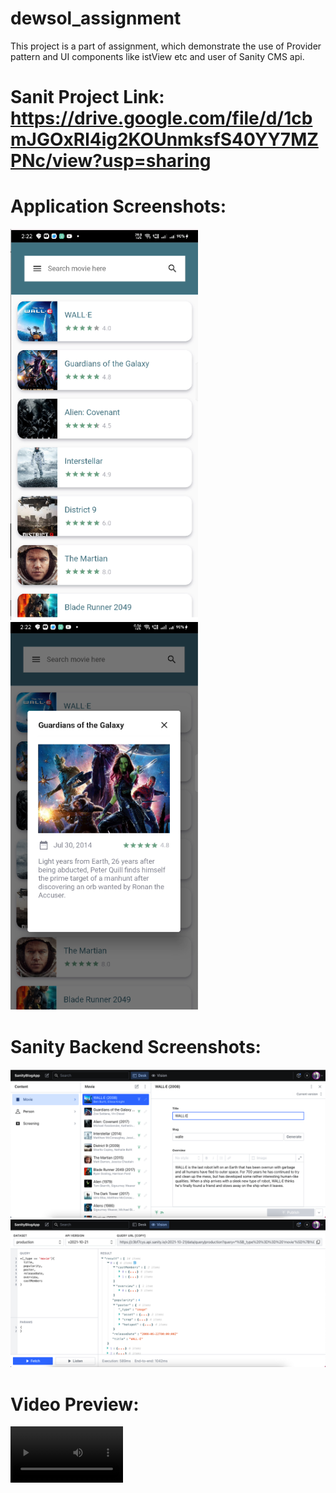 # dewsol_assignment
This project is a part of assignment, which demonstrate the use of Provider pattern and UI components like istView etc and user of Sanity CMS api.

# Sanit Project Link: https://drive.google.com/file/d/1cbmJGOxRl4ig2KOUnmksfS40YY7MZPNc/view?usp=sharing

# Application Screenshots:

<img src="https://github.com/ervinod/dewsol_assignment/blob/master/screenshots/screenshot1.png" width="300"><img src="https://github.com/ervinod/dewsol_assignment/blob/master/screenshots/screenshot2.png" width="300">

# Sanity Backend Screenshots:

<img src="https://github.com/ervinod/dewsol_assignment/blob/master/screenshots/screenshot3.png"  width="600"/>
<img src="https://github.com/ervinod/dewsol_assignment/blob/master/screenshots/screenshot4.png"  width="600"/>

# Video Preview:

<video src='https://user-images.githubusercontent.com/25130073/158013458-9ce55f5f-ee69-4dd1-a81e-13e8d1b81282.mp4' width=180/>
